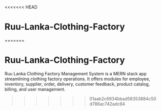 <<<<<<< HEAD
# Ruu-Lanka-Clothing-Factory
=======
# Ruu-Lanka-Clothing-Factory
Ruu Lanka Clothing Factory Management System is a MERN stack app streamlining clothing factory operations. It offers modules for employee, inventory, supplier, order, delivery, customer feedback, product catalog, billing, and user management.
>>>>>>> 01aab2c6934bbad58353884c50d786ac742adc84
